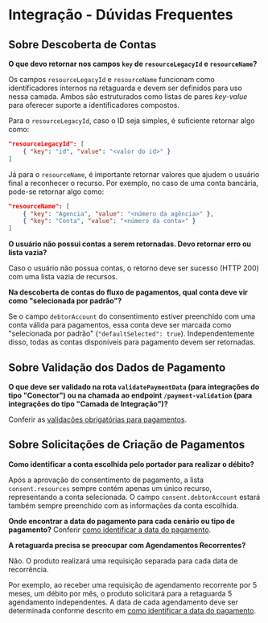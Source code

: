 # Integração - Dúvidas Frequentes

## Sobre Descoberta de Contas

**O que devo retornar nos campos `key` de `resourceLegacyId` e `resourceName`?**

Os campos `resourceLegacyId` e `resourceName` funcionam como identificadores internos na retaguarda e devem ser definidos para uso nessa camada. Ambos são estruturados como listas de pares *key-value* para oferecer suporte a identificadores compostos.

Para o `resourceLegacyId`, caso o ID seja simples, é suficiente retornar algo como:

```json
"resourceLegacyId": [
    { "key": "id", "value": "<valor do id>" }
]
```

Já para o `resourceName`, é importante retornar valores que ajudem o usuário final a reconhecer o recurso. Por exemplo, no caso de uma conta bancária, pode-se retornar algo como:

```json
"resourceName": [
    { "key": "Agencia", "value": "<número da agência>" },
    { "key": "Conta", "value": "<número da conta>" }
]
```

**O usuário não possui contas a serem retornadas. Devo retornar erro ou lista vazia?**

Caso o usuário não possua contas, o retorno deve ser sucesso (HTTP 200) com uma lista vazia de recursos.

**Na descoberta de contas do fluxo de pagamentos, qual conta deve vir como "selecionada por padrão"?**

Se o campo `debtorAccount` do consentimento estiver preenchido com uma conta válida para pagamentos, essa conta deve ser marcada como "selecionada por padrão" (`"defaultSelected": true`). Independentemente disso, todas as contas disponíveis para pagamento devem ser retornadas.

## Sobre Validação dos Dados de Pagamento

**O que deve ser validado na rota `validatePaymentData` (para integrações do tipo "Conector") ou na chamada ao endpoint `/payment-validation` (para integrações do tipo "Camada de Integração")?**

Conferir as [validações obrigatórias para pagamentos](/pt-br/integração-plugin/recomendacoes/validacoes-pagamentos/readme.md).

## Sobre Solicitações de Criação de Pagamentos

**Como identificar a conta escolhida pelo portador para realizar o débito?**

Após a aprovação do consentimento de pagamento, a lista `consent.resources` sempre contém apenas um único recurso, representando a conta selecionada.
O campo `consent.debtorAccount` estará também sempre preenchido com as informações da conta escolhida.

**Onde encontrar a data do pagamento para cada cenário ou tipo de pagamento?**
Conferir [como identificar a data do pagamento](/pt-br/integração-plugin/recomendacoes/cenarios-pagamentos/readme.md#Como-Identificar-a-Data-do-Pagamento).

**A retaguarda precisa se preocupar com Agendamentos Recorrentes?**

Não. O produto realizará uma requisição separada para cada data de recorrência.

Por exemplo, ao receber uma requisição de agendamento recorrente por 5 meses, um débito por mês, o produto solicitará para a retaguarda 5 agendamento independentes. A data de cada agendamento deve ser determinada conforme descrito em [como identificar a data do pagamento](/pt-br/integração-plugin/recomendacoes/cenarios-pagamentos/readme.md#Como-Identificar-a-Data-do-Pagamento).
